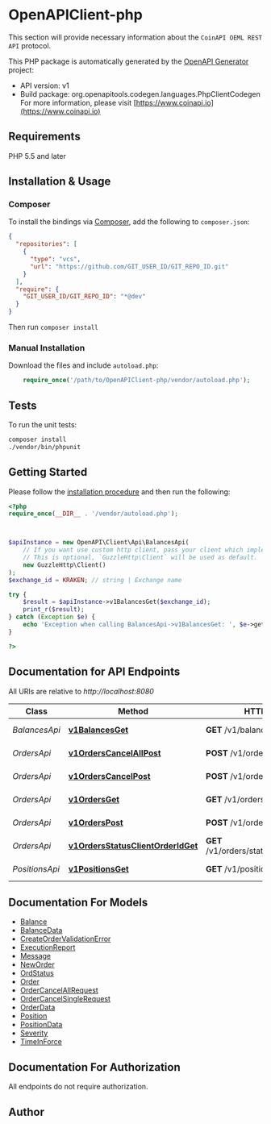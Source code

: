 # OpenAPIClient-php

This section will provide necessary information about the `CoinAPI OEML REST API` protocol.


This PHP package is automatically generated by the [OpenAPI Generator](https://openapi-generator.tech) project:

- API version: v1
- Build package: org.openapitools.codegen.languages.PhpClientCodegen
For more information, please visit [https://www.coinapi.io](https://www.coinapi.io)

## Requirements

PHP 5.5 and later

## Installation & Usage

### Composer

To install the bindings via [Composer](http://getcomposer.org/), add the following to `composer.json`:

```json
{
  "repositories": [
    {
      "type": "vcs",
      "url": "https://github.com/GIT_USER_ID/GIT_REPO_ID.git"
    }
  ],
  "require": {
    "GIT_USER_ID/GIT_REPO_ID": "*@dev"
  }
}
```

Then run `composer install`

### Manual Installation

Download the files and include `autoload.php`:

```php
    require_once('/path/to/OpenAPIClient-php/vendor/autoload.php');
```

## Tests

To run the unit tests:

```bash
composer install
./vendor/bin/phpunit
```

## Getting Started

Please follow the [installation procedure](#installation--usage) and then run the following:

```php
<?php
require_once(__DIR__ . '/vendor/autoload.php');



$apiInstance = new OpenAPI\Client\Api\BalancesApi(
    // If you want use custom http client, pass your client which implements `GuzzleHttp\ClientInterface`.
    // This is optional, `GuzzleHttp\Client` will be used as default.
    new GuzzleHttp\Client()
);
$exchange_id = KRAKEN; // string | Exchange name

try {
    $result = $apiInstance->v1BalancesGet($exchange_id);
    print_r($result);
} catch (Exception $e) {
    echo 'Exception when calling BalancesApi->v1BalancesGet: ', $e->getMessage(), PHP_EOL;
}

?>
```

## Documentation for API Endpoints

All URIs are relative to *http://localhost:8080*

Class | Method | HTTP request | Description
------------ | ------------- | ------------- | -------------
*BalancesApi* | [**v1BalancesGet**](docs/Api/BalancesApi.md#v1balancesget) | **GET** /v1/balances | Get balances
*OrdersApi* | [**v1OrdersCancelAllPost**](docs/Api/OrdersApi.md#v1orderscancelallpost) | **POST** /v1/orders/cancel/all | Cancel all orders
*OrdersApi* | [**v1OrdersCancelPost**](docs/Api/OrdersApi.md#v1orderscancelpost) | **POST** /v1/orders/cancel | Cancel order
*OrdersApi* | [**v1OrdersGet**](docs/Api/OrdersApi.md#v1ordersget) | **GET** /v1/orders | Get all orders
*OrdersApi* | [**v1OrdersPost**](docs/Api/OrdersApi.md#v1orderspost) | **POST** /v1/orders | Create new order
*OrdersApi* | [**v1OrdersStatusClientOrderIdGet**](docs/Api/OrdersApi.md#v1ordersstatusclientorderidget) | **GET** /v1/orders/status/{client_order_id} | Get order status
*PositionsApi* | [**v1PositionsGet**](docs/Api/PositionsApi.md#v1positionsget) | **GET** /v1/positions | Get positions


## Documentation For Models

 - [Balance](docs/Model/Balance.md)
 - [BalanceData](docs/Model/BalanceData.md)
 - [CreateOrderValidationError](docs/Model/CreateOrderValidationError.md)
 - [ExecutionReport](docs/Model/ExecutionReport.md)
 - [Message](docs/Model/Message.md)
 - [NewOrder](docs/Model/NewOrder.md)
 - [OrdStatus](docs/Model/OrdStatus.md)
 - [Order](docs/Model/Order.md)
 - [OrderCancelAllRequest](docs/Model/OrderCancelAllRequest.md)
 - [OrderCancelSingleRequest](docs/Model/OrderCancelSingleRequest.md)
 - [OrderData](docs/Model/OrderData.md)
 - [Position](docs/Model/Position.md)
 - [PositionData](docs/Model/PositionData.md)
 - [Severity](docs/Model/Severity.md)
 - [TimeInForce](docs/Model/TimeInForce.md)


## Documentation For Authorization

All endpoints do not require authorization.

## Author



